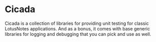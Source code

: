 Cicada
======

Cicada is a collection of libraries for providing unit testing for
classic LotusNotes applications. And as a bonus, it comes with base
generic libraries for logging and debugging that you can pick and
use as well.

